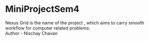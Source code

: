 # MiniProjectSem4
Nexus Grid is the name of the project , which aims to carry  smooth workflow for computer related problems.
<br>
Author - Nischay Chavan
